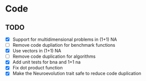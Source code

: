 # Code

## TODO

* [X] Support for multidimensional problems in (1+1) NA
* [ ] Remove code dupliation for benchmark functions
* [X] Use vectors in (1+1) NA
* [ ] Remove code duplication for algorithms
* [X] Add unit tests for bna and 1+1 na
* [X] Fix dot product function
* [X] Make the Neuroevolution trait safe to reduce code duplication
